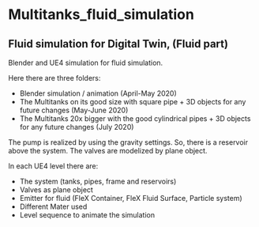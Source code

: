 # Multitanks_fluid_simulation
Fluid simulation for Digital Twin, (Fluid part)
-----------------------------------------------

Blender and UE4 simulation for fluid simulation.

Here there are three folders:
- Blender simulation / animation (April-May 2020)
- The Multitanks on its good size with square pipe + 3D objects for any future changes (May-June 2020)
- The Multitanks 20x bigger with the good cylindrical pipes + 3D objects for any future changes (July 2020)

The pump is realized by using the gravity settings. So, there is a reservoir above the system.
The valves are modelized by plane object.

In each UE4 level there are:
  - The system (tanks, pipes, frame and reservoirs)
  - Valves as plane object
  - Emitter for fluid (FleX Container, FleX Fluid Surface, Particle system)
  - Different Mater used
  - Level sequence to animate the simulation
